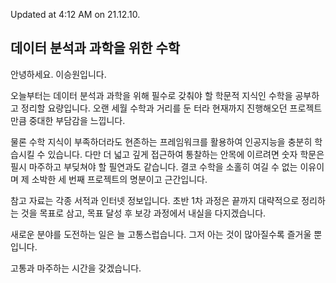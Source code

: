 Updated at 4:12 AM on 21.12.10.

## 데이터 분석과 과학을 위한 수학

안녕하세요. 이승원입니다.

오늘부터는 데이터 분석과 과학을 위해 필수로 갖춰야 할 학문적 지식인 수학을 공부하고 정리할 요량입니다. 오랜 세월 수학과 거리를 둔 터라 현재까지 진행해오던 프로젝트만큼 중대한 부담감을 느낍니다.

물론 수학 지식이 부족하더라도 현존하는 프레임워크를 활용하여 인공지능을 충분히 학습시킬 수 있습니다. 다만 더 넓고 깊게 접근하여 통찰하는 안목에 이르려면 숫자 학문은 필시 마주하고 부딪쳐야 할 필연과도 같습니다. 결코 수학을 소홀히 여길 수 없는 이유이며 제 소박한 세 번째 프로젝트의 명분이고 근간입니다.

참고 자료는 각종 서적과 인터넷 정보입니다. 초반 1차 과정은 끝까지 대략적으로 정리하는 것을 목표로 삼고, 목표 달성 후 보강 과정에서 내실을 다지겠습니다.

새로운 분야를 도전하는 일은 늘 고통스럽습니다. 그저 아는 것이 많아질수록 즐거울 뿐입니다.

고통과 마주하는 시간을 갖겠습니다.
